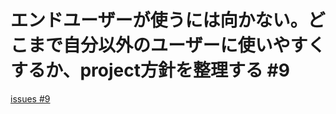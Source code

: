 # エンドユーザーが使うには向かない。どこまで自分以外のユーザーに使いやすくするか、project方針を整理する #9
[issues #9](https://github.com/cat2151/cat-active-window-logger/issues/9)


